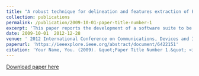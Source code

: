 ```yaml
---
title: "A robust technique for delineation and features extraction of ECG signal from mobile-phone photography"
collection: publications
permalink: /publication/2009-10-01-paper-title-number-1
excerpt: 'This paper reports the development of a software suite to be accessed via mobile phone or Personal Digital Assistant (PDA) for the extraction and analysis of disease-related features from the photograph of paper based ECG records.'
date: 2009-10-01  2012-12-28
venue: ' 2012 International Conference on Communications, Devices and Intelligent Systems (CODIS) '
paperurl: 'https://ieeexplore.ieee.org/abstract/document/6422151'
citation: 'Your Name, You. (2009). &quot;Paper Title Number 1.&quot; <i>Journal 1</i>. 1(1).'
---
```


[Download paper here](https://ieeexplore.ieee.org/abstract/document/6422151)


